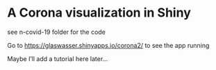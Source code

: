 A Corona visualization in Shiny
================

see n-covid-19 folder for the code

Go to <https://glaswasser.shinyapps.io/corona2/> to see the app running

Maybe I’ll add a tutorial here later…


